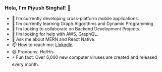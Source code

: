 ### Hola, I'm Piyush Singhal! 👋

- 🔭 I’m currently developing cross-platform mobile applications.
- 🌱 I’m currently learning Graph Algorithms and Dynamic Programming.
- 👯 I’m looking to collaborate on Backend Development Projects.
- 🤔 I’m looking for help with AWS, GraphQL.
- 💬 Ask me about MERN and React Native.
- 📫 How to reach me: [LinkedIn](https://www.linkedin.com/in/piyush2103/)
- 😄 Pronouns: He/His
- ⚡ Fun fact: Over 6,000 new computer viruses are created and released every month. 
